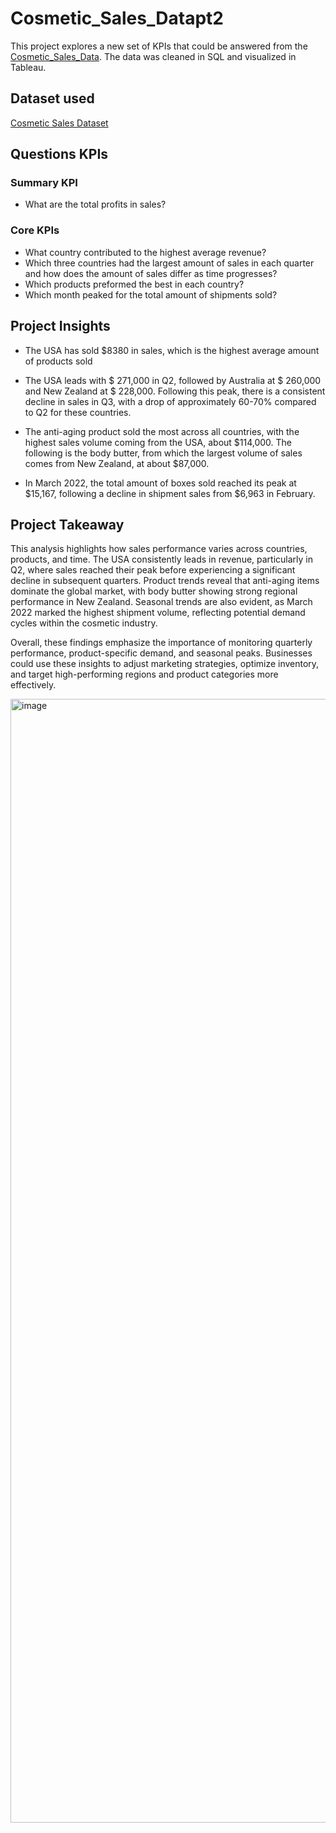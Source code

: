 # Cosmetic_Sales_Datapt2
This project explores a new set of KPIs that could be answered from the <a href="https://github.com/DigitallyDeja/Cosmetic_Sales_Data">Cosmetic_Sales_Data</a>. The data was cleaned in SQL and visualized in Tableau.

## Dataset used 
<a target="_blank" href="https://www.kaggle.com/datasets/atharvasoundankar/cosmetics-and-skincare-product-sales-data-2022">Cosmetic Sales Dataset</a>

## Questions KPIs
### Summary KPI 
- What are the total profits in sales?

### Core KPIs
- What country contributed to the highest average revenue?
- Which three countries had the largest amount of sales in each quarter and how does the amount of sales differ as time progresses?
- Which products preformed the best in each country?
- Which month peaked for the total amount of shipments sold?

## Project Insights
- The USA has sold $8380 in sales, which is the highest average amount of products sold

- The USA leads with $ 271,000 in Q2, followed by Australia at $ 260,000 and New Zealand at $ 228,000. Following this peak, there is a consistent decline in sales in Q3, with a drop of approximately 60-70% compared to Q2 for these countries.

- The anti-aging product sold the most across all countries, with the highest sales volume coming from the USA, about $114,000. The following is the body butter, from which the largest volume of sales comes from New Zealand, at about $87,000.

- In March 2022, the total amount of boxes sold reached its peak at $15,167, following a decline in shipment sales from $6,963 in February.

## Project Takeaway

This analysis highlights how sales performance varies across countries, products, and time. The USA consistently leads in revenue, particularly in Q2, where sales reached their peak before experiencing a significant decline in subsequent quarters. Product trends reveal that anti-aging items dominate the global market, with body butter showing strong regional performance in New Zealand. Seasonal trends are also evident, as March 2022 marked the highest shipment volume, reflecting potential demand cycles within the cosmetic industry.

Overall, these findings emphasize the importance of monitoring quarterly performance, product-specific demand, and seasonal peaks. Businesses could use these insights to adjust marketing strategies, optimize inventory, and target high-performing regions and product categories more effectively.

 <img width="2598" height="1798" alt="image" src="https://github.com/user-attachments/assets/014ed039-74aa-47e6-bb10-1147583d83d0" />
